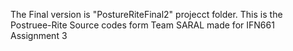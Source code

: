 The Final version is "PostureRiteFinal2" projecct folder.
This is the Postruee-Rite Source codes form Team SARAL made for IFN661 Assignment 3
